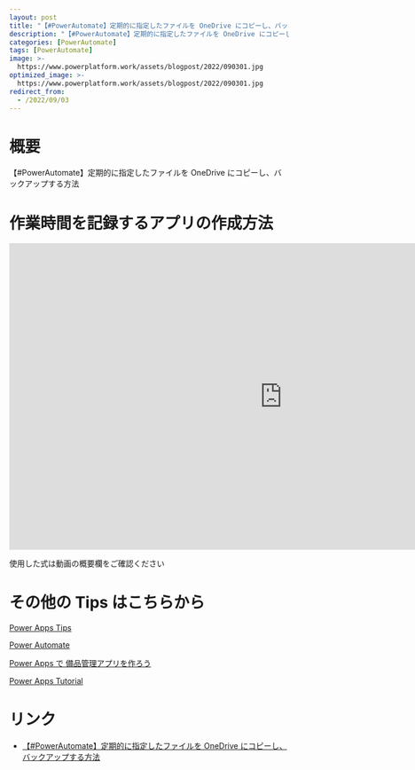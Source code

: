 ```yaml
---
layout: post
title: "【#PowerAutomate】定期的に指定したファイルを OneDrive にコピーし、バックアップする方法"
description: "【#PowerAutomate】定期的に指定したファイルを OneDrive にコピーし、バックアップする方法を動画で分かりやすく解説"
categories: [PowerAutomate]
tags: [PowerAutomate]
image: >-
  https://www.powerplatform.work/assets/blogpost/2022/090301.jpg
optimized_image: >-
  https://www.powerplatform.work/assets/blogpost/2022/090301.jpg
redirect_from:
  - /2022/09/03
---
```



#  概要

【#PowerAutomate】定期的に指定したファイルを OneDrive にコピーし、バックアップする方法


# 作業時間を記録するアプリの作成方法

<iframe width="983" height="553" src="https://www.youtube.com/embed/9PIoDoAEywM" title="YouTube video player" frameborder="0" allow="accelerometer; autoplay; clipboard-write; encrypted-media; gyroscope; picture-in-picture" allowfullscreen></iframe>


使用した式は動画の概要欄をご確認ください


# その他の Tips はこちらから

[Power Apps Tips](https://www.youtube.com/watch?v=VrAQf3JQ7yM&list=PLVhFi1fb3DqakSLVMn22DDcySXh9jtzi- )


[Power Automate](https://www.youtube.com/watch?v=-YnJYT0ASEM&list=PLVhFi1fb3Dqbzic6GieqnLFgD3aTj-eHA)


[Power Apps で 備品管理アプリを作ろう](https://www.youtube.com/playlist?list=PLVhFi1fb3DqZM3HKb8Hea6XEL96990Fyn)


[Power Apps Tutorial](https://www.youtube.com/playlist?list=PLVhFi1fb3DqalxpL974VvAJvV4iWoSbe_)


# リンク


- [【#PowerAutomate】定期的に指定したファイルを OneDrive にコピーし、バックアップする方法](https://www.youtube.com/watch?v=9PIoDoAEywM)


